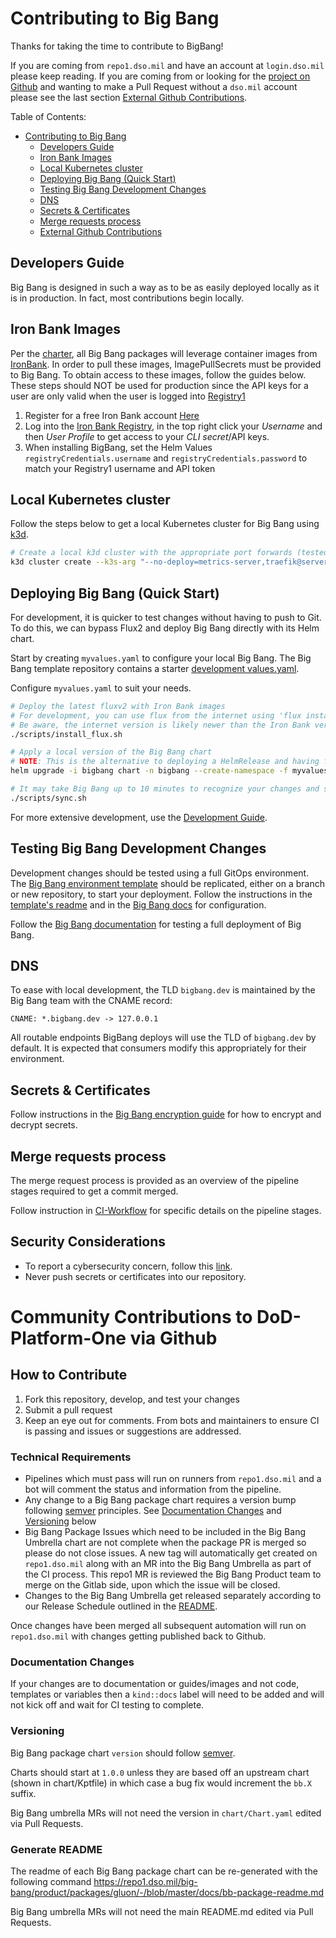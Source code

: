 # Contributing to Big Bang

Thanks for taking the time to contribute to BigBang!

If you are coming from `repo1.dso.mil` and have an account at `login.dso.mil` please keep reading. If you are coming from or looking for the [project on Github](https://github.com/DoD-Platform-One) and wanting to make a Pull Request without a `dso.mil` account please see the last section [External Github Contributions](#community-contributions-to-dod-platform-one-via-github).

Table of Contents:

- [Contributing to Big Bang](#contributing-to-big-bang)
  - [Developers Guide](#developers-guide)
  - [Iron Bank Images](#iron-bank-images)
  - [Local Kubernetes cluster](#local-kubernetes-cluster)
  - [Deploying Big Bang (Quick Start)](#deploying-big-bang-quick-start)
  - [Testing Big Bang Development Changes](#testing-big-bang-development-changes)
  - [DNS](#dns)
  - [Secrets & Certificates](#secrets--certificates)
  - [Merge requests process](#merge-requests-process)
  - [External Github Contributions](#community-contributions-to-dod-platform-one-via-github)

## Developers Guide

Big Bang is designed in such a way as to be as easily deployed locally as it is in production.  In fact, most contributions begin locally.

## Iron Bank Images

Per the [charter](https://repo1.dso.mil/platform-one/big-bang/charter), all Big Bang packages will leverage container images from [IronBank](https://ironbank.dso.mil/).  In order to pull these images, ImagePullSecrets must be provided to Big Bang.  To obtain access to these images, follow the guides below.  These steps should NOT be used for production since the API keys for a user are only valid when the user is logged into [Registry1](https://registry1.dso.mil)

1) Register for a free Iron Bank account [Here](https://sso-info.il2.dso.mil/new_account.html)
1) Log into the [Iron Bank Registry](https://registry1.dso.mil), in the top right click your *Username* and then *User Profile* to get access to your *CLI secret*/API keys.
1) When installing BigBang, set the Helm Values `registryCredentials.username` and `registryCredentials.password` to match your Registry1 username and API token

## Local Kubernetes cluster

Follow the steps below to get a local Kubernetes cluster for Big Bang  using [k3d](https://k3d.io/).

```bash
# Create a local k3d cluster with the appropriate port forwards (tested on version 5.4.1)
k3d cluster create --k3s-arg "--no-deploy=metrics-server,traefik@server:*" -p 80:80@loadbalancer -p 443:443@loadbalancer
```

## Deploying Big Bang (Quick Start)

For development, it is quicker to test changes without having to push to Git.  To do this, we can bypass Flux2 and deploy Big Bang directly with its Helm chart.

Start by creating `myvalues.yaml` to configure your local Big Bang.  The Big Bang template repository contains a starter [development values.yaml](https://repo1.dso.mil/big-bang/customers/template/-/blob/main/package-strategy/configmap.yaml).

Configure `myvalues.yaml` to suit your needs.

```bash
# Deploy the latest fluxv2 with Iron Bank images
# For development, you can use flux from the internet using 'flux install`
# Be aware, the internet version is likely newer than the Iron Bank version
./scripts/install_flux.sh

# Apply a local version of the Big Bang chart
# NOTE: This is the alternative to deploying a HelmRelease and having flux manage it, we use a local copy to avoid having to commit every change
helm upgrade -i bigbang chart -n bigbang --create-namespace -f myvalues.yaml

# It may take Big Bang up to 10 minutes to recognize your changes and start to deploy them.  This is based on the flux `interval` value set for polling.  You can force Big Bang to immediately check for changes by running the ./scripts/sync.sh script.
./scripts/sync.sh
```

For more extensive development, use the [Development Guide](./docs/developer).

## Testing Big Bang Development Changes

Development changes should be tested using a full GitOps environment.  The [Big Bang environment template](https://repo1.dso.mil/platform-one/big-bang/customers/template/) should be replicated, either on a branch or new repository, to start your deployment.  Follow the instructions in the [template's readme](https://repo1.dso.mil/platform-one/big-bang/customers/template/-/tree/main/README.md) and in the [Big Bang docs](./docs) for configuration.

Follow the [Big Bang documentation](./docs) for testing a full deployment of Big Bang.

## DNS

To ease with local development, the TLD `bigbang.dev` is maintained by the Big Bang team with the CNAME record:

`CNAME: *.bigbang.dev -> 127.0.0.1`

All routable endpoints BigBang deploys will use the TLD of `bigbang.dev` by default.  It is expected that consumers modify this appropriately for their environment.

## Secrets & Certificates

Follow instructions in the [Big Bang encryption guide](./docs/understanding-bigbang/concepts/encryption.md) for how to encrypt and decrypt secrets.

## Merge requests process

The merge request process is provided as an overview of the pipeline stages required to get a commit merged.

Follow instruction in [CI-Workflow](./docs/developer/ci-workflow.md) for specific details on the pipeline stages.

## Security Considerations
- To report a cybersecurity concern, follow this [link](https://jira.il2.dso.mil/servicedesk/customer/portal/81).
- Never push secrets or certificates into our repository.

# Community Contributions to DoD-Platform-One via Github

## How to Contribute

1. Fork this repository, develop, and test your changes
1. Submit a pull request
1. Keep an eye out for comments. From bots and maintainers to ensure CI is passing and issues or suggestions are addressed.

### Technical Requirements

* Pipelines which must pass will run on runners from `repo1.dso.mil` and a bot will comment the status and information from the pipeline.
* Any change to a Big Bang package chart requires a version bump following [semver](https://semver.org/) principles. See [Documentation Changes](#documentation-changes) and [Versioning](#versioning) below
* Big Bang Package Issues which need to be included in the Big Bang Umbrella chart are not complete when the package PR is merged so please do not close issues. A new tag will automatically get created on `repo1.dso.mil` along with an MR into the Big Bang Umbrella as part of the CI process. This repo1 MR is reviewed the Big Bang Product team to merge on the Gitlab side, upon which the issue will be closed.
* Changes to the Big Bang Umbrella get released separately according to our Release Schedule outlined in the [README](./README.md#release-schedule).

Once changes have been merged all subsequent automation will run on `repo1.dso.mil` with changes getting published back to Github.

### Documentation Changes

If your changes are to documentation or guides/images and not code, templates or variables then a `kind::docs` label will need to be added and will not kick off and wait for CI testing to complete.

### Versioning

Big Bang package chart `version` should follow [semver](https://semver.org/).

Charts should start at `1.0.0` unless they are based off an upstream chart (shown in chart/Kptfile) in which case a bug fix would increment the `bb.X` suffix.

Big Bang umbrella MRs will not need the version in `chart/Chart.yaml` edited via Pull Requests.

### Generate README

The readme of each Big Bang package chart can be re-generated with the following command https://repo1.dso.mil/big-bang/product/packages/gluon/-/blob/master/docs/bb-package-readme.md

Big Bang umbrella MRs will not need the main README.md edited via Pull Requests.
